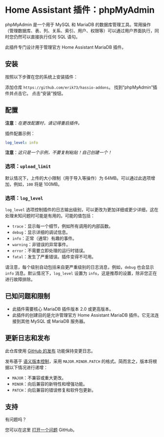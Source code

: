 # Home Assistant 插件：phpMyAdmin

phpMyAdmin 是一个用于 MySQL 和 MariaDB 的数据库管理工具。常用操作（管理数据库、表、列、关系、索引、用户、权限等）可以通过用户界面执行，同时您仍然可以直接执行任何 SQL 语句。

此插件专门设计用于管理官方 Home Assistant MariaDB 插件。

## 安装

按照以下步骤在您的系统上安装插件：

添加仓库 `https://github.com/erik73/hassio-addons`。
找到“phpMyAdmin”插件并点击它。
点击“安装”按钮。

## 配置

**注意**：_在更改配置时，请记得重启插件。_

插件配置示例：

```yaml
log_level: info
```

**注意**：_这只是一个示例，不要复制粘贴！自己创建一个！_

### 选项：`upload_limit`

默认情况下，上传的大小限制（用于导入等操作）为 64MB。可以通过此选项增加，例如，`100` 将是 100MB。

### 选项：`log_level`

`log_level` 选项控制插件的日志输出级别，可以更改为更加详细或更少详细，这在处理未知问题时可能是有用的。可能的值包括：

- `trace`：显示每一个细节，例如所有调用的内部函数。
- `debug`：显示详细的调试信息。
- `info`：正常（通常）有趣的事件。
- `warning`：非错误的异常事件。
- `error`：不需要立即处理的运行时错误。
- `fatal`：发生了严重错误。插件变得不可用。

请注意，每个级别自动包括来自更严重级别的日志消息，例如，`debug` 也会显示 `info` 消息。默认情况下，`log_level` 设置为 `info`，这是推荐的设置，除非您正在进行故障排除。

## 已知问题和限制

- 此插件需要核心 MariaDB 插件版本 2.0 或更高版本。
- 此插件的创建目的是允许管理官方 Home Assistant MariaDB 插件。它无法连接到其他 MySQL 或 MariaDB 服务器。

## 更新日志和发布

此仓库使用 [GitHub 的发布][releases] 功能保持变更日志。

发布基于 [语义版本控制][semver]，采用 `MAJOR.MINOR.PATCH` 的格式。简而言之，版本将根据以下情况进行递增：

- `MAJOR`：不兼容或重大更改。
- `MINOR`：向后兼容的新特性和增强功能。
- `PATCH`：向后兼容的错误修复和软件包更新。

## 支持

有问题吗？

您可以在这里 [打开一个问题][issue] GitHub。

[addon-badge]: https://my.home-assistant.io/badges/supervisor_addon.svg
[addon]: https://my.home-assistant.io/redirect/supervisor_addon/?addon=a0d7b954_phpmyadmin&repository_url=https%3A%2F%2Fgithub.com%2Ferik73%2Frepository
[contributors]: https://github.com/erik73/addon-phpmyadmin/graphs/contributors
[discord-ha]: https://discord.gg/c5DvZ4e
[discord]: https://discord.me/hassioaddons
[forum]: https://community.home-assistant.io/t/home-assistant-community-add-on-phpmyadmin/171729?u=frenck
[frenck]: https://github.com/frenck
[issue]: https://github.com/erik73/addon-phpmyadmin/issues
[reddit]: https://reddit.com/r/homeassistant
[releases]: https://github.com/erik73/addon-phpmyadmin/releases
[semver]: https://semver.org/spec/v2.0.0.html
